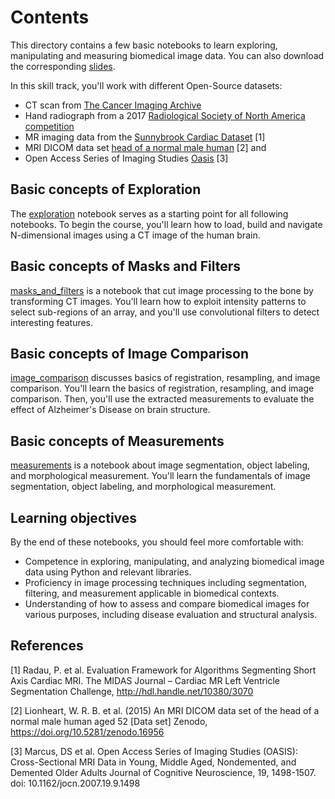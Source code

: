 # Contents

This directory contains a few basic notebooks to learn exploring, manipulating and measuring biomedical image data.
You can also download the corresponding [slides](../ImageAnalysis/slides/Bootcamp_Python_ImageAnalysis.pdf).

In this skill track, you'll work with different Open-Source datasets:
- CT scan from [The Cancer Imaging Archive](https://www.cancerimagingarchive.net/about-the-cancer-imaging-archive-tcia/)
- Hand radiograph from a 2017 [Radiological Society of North America competition](https://www.rsna.org/rsnai/ai-image-challenge/rsna-pediatric-bone-age-challenge-2017)
- MR imaging data from the [Sunnybrook Cardiac Dataset](https://www.cardiacatlas.org/sunnybrook-cardiac-data/) [1]
- MRI DICOM data set [head of a normal male human](https://zenodo.org/record/16956#.YFMM5PtKiV5) [2] and 
- Open Access Series of Imaging Studies [Oasis](https://www.oasis-brains.org/) [3]

## Basic concepts of Exploration
The [exploration](01_exploration.ipynb) notebook serves as a starting point for all following notebooks. 
To begin the course, you'll learn how to load, build and navigate N-dimensional images using a CT image of the human brain.

## Basic concepts of Masks and Filters
[masks\_and\_filters](02_masks_and_filters.ipynb) is a notebook that cut image processing to the bone by transforming CT images.
You'll learn how to exploit intensity patterns to select sub-regions of an array, and you'll use convolutional filters to detect interesting features.

## Basic concepts of Image Comparison
[image\_comparison](03_image_comparison.ipynb) discusses basics of registration, resampling, and image comparison.
You'll learn the basics of registration, resampling, and image comparison. Then, you'll use the extracted measurements to evaluate the effect of Alzheimer's Disease on brain structure.

## Basic concepts of Measurements
[measurements](04_measurements.ipynb) is a notebook about image segmentation, object labeling, and morphological measurement.
You'll learn the fundamentals of image segmentation, object labeling, and morphological measurement.


## Learning objectives

By the end of these notebooks, you should feel more comfortable with:
- Competence in exploring, manipulating, and analyzing biomedical image data using Python and relevant libraries.
- Proficiency in image processing techniques including segmentation, filtering, and measurement applicable in biomedical contexts.
- Understanding of how to assess and compare biomedical images for various purposes, including disease evaluation and structural analysis.


## References

<a id="1">[1]</a>
Radau, P. et al.
Evaluation Framework for Algorithms Segmenting Short Axis Cardiac MRI.
The MIDAS Journal – Cardiac MR Left Ventricle Segmentation Challenge, http://hdl.handle.net/10380/3070

<a id="2">[2]</a>
Lionheart, W. R. B. et al. (2015)
An MRI DICOM data set of the head of a normal male human aged 52 [Data set]
Zenodo, https://doi.org/10.5281/zenodo.16956

<a id="3">[3]</a> 
Marcus, DS et al. 
Open Access Series of Imaging Studies (OASIS): Cross-Sectional MRI Data in Young, Middle Aged, Nondemented, and Demented Older Adults 
Journal of Cognitive Neuroscience, 19, 1498-1507. doi: 10.1162/jocn.2007.19.9.1498
